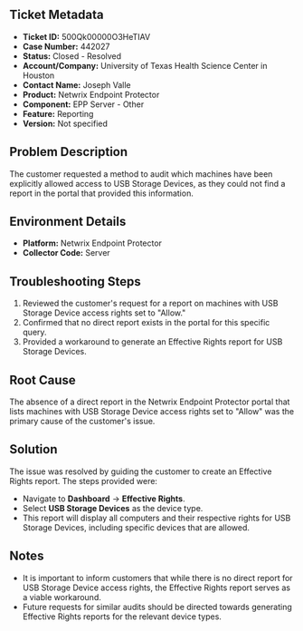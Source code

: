 ## Ticket Metadata
- **Ticket ID:** 500Qk00000O3HeTIAV
- **Case Number:** 442027
- **Status:** Closed - Resolved
- **Account/Company:** University of Texas Health Science Center in Houston
- **Contact Name:** Joseph Valle
- **Product:** Netwrix Endpoint Protector
- **Component:** EPP Server - Other
- **Feature:** Reporting
- **Version:** Not specified

## Problem Description
The customer requested a method to audit which machines have been explicitly allowed access to USB Storage Devices, as they could not find a report in the portal that provided this information.

## Environment Details
- **Platform:** Netwrix Endpoint Protector
- **Collector Code:** Server

## Troubleshooting Steps
1. Reviewed the customer's request for a report on machines with USB Storage Device access rights set to "Allow."
2. Confirmed that no direct report exists in the portal for this specific query.
3. Provided a workaround to generate an Effective Rights report for USB Storage Devices.

## Root Cause
The absence of a direct report in the Netwrix Endpoint Protector portal that lists machines with USB Storage Device access rights set to "Allow" was the primary cause of the customer's issue.

## Solution
The issue was resolved by guiding the customer to create an Effective Rights report. The steps provided were:
- Navigate to **Dashboard** -> **Effective Rights**.
- Select **USB Storage Devices** as the device type.
- This report will display all computers and their respective rights for USB Storage Devices, including specific devices that are allowed.

## Notes
- It is important to inform customers that while there is no direct report for USB Storage Device access rights, the Effective Rights report serves as a viable workaround.
- Future requests for similar audits should be directed towards generating Effective Rights reports for the relevant device types.